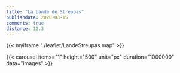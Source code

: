 ```yaml
---
title: "La Lande de Streupas"
publishdate: 2020-03-15
comments: true
distance: 12.3
---
```


{{< myiframe "./leaflet/LandeStreupas.map" >}}

{{< carousel items="1" height="500" unit="px" duration="1000000" data="images" >}}
